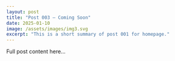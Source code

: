 ```yaml
---
layout: post
title: "Post 003 — Coming Soon"
date: 2025-01-10
image: /assets/images/img3.svg
excerpt: "This is a short summary of post 001 for homepage."
---
```


Full post content here...
